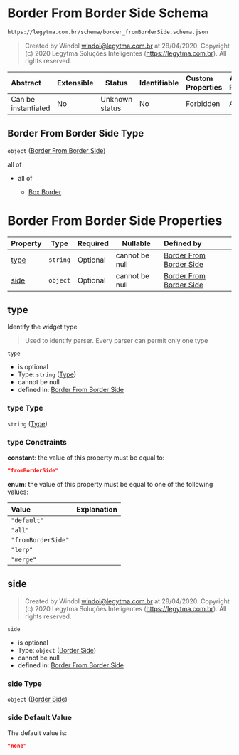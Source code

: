 # Border From Border Side Schema

```txt
https://legytma.com.br/schema/border_fromBorderSide.schema.json
```




> Created by Windol [windol@legytma.com.br](mailto:windol@legytma.com.br) at 28/04/2020.
> Copyright (c) 2020 Legytma Soluções Inteligentes (<https://legytma.com.br>). All rights reserved.
>

| Abstract            | Extensible | Status         | Identifiable | Custom Properties | Additional Properties | Access Restrictions | Defined In                                                                                              |
| :------------------ | ---------- | -------------- | ------------ | :---------------- | --------------------- | ------------------- | ------------------------------------------------------------------------------------------------------- |
| Can be instantiated | No         | Unknown status | No           | Forbidden         | Allowed               | none                | [border_fromBorderSide.schema.json](../schema/border_fromBorderSide.schema.json) |

## Border From Border Side Type

`object` ([Border From Border Side](border_fromborderside.md))

all of

-   all of

    -   [Box Border](border-allof-box-border.md)

# Border From Border Side Properties

| Property      | Type     | Required | Nullable       | Defined by                                                                                                                                                  |
| :------------ | -------- | -------- | -------------- | :---------------------------------------------------------------------------------------------------------------------------------------------------------- |
| [type](#type) | `string` | Optional | cannot be null | [Border From Border Side](border_fromborderside-properties-type.md) |
| [side](#side) | `object` | Optional | cannot be null | [Border From Border Side](border_default-properties-border-side.md)           |

## type

Identify the widget type


> Used to identify parser. Every parser can permit only one type
>

`type`

-   is optional
-   Type: `string` ([Type](border_fromborderside-properties-type.md))
-   cannot be null
-   defined in: [Border From Border Side](border_fromborderside-properties-type.md)

### type Type

`string` ([Type](border_fromborderside-properties-type.md))

### type Constraints

**constant**: the value of this property must be equal to:

```json
"fromBorderSide"
```

**enum**: the value of this property must be equal to one of the following values:

| Value              | Explanation |
| :----------------- | ----------- |
| `"default"`        |             |
| `"all"`            |             |
| `"fromBorderSide"` |             |
| `"lerp"`           |             |
| `"merge"`          |             |

## side




> Created by Windol [windol@legytma.com.br](mailto:windol@legytma.com.br) at 28/04/2020.
> Copyright (c) 2020 Legytma Soluções Inteligentes (<https://legytma.com.br>). All rights reserved.
>

`side`

-   is optional
-   Type: `object` ([Border Side](border_default-properties-border-side.md))
-   cannot be null
-   defined in: [Border From Border Side](border_default-properties-border-side.md)

### side Type

`object` ([Border Side](border_default-properties-border-side.md))

### side Default Value

The default value is:

```json
"none"
```
